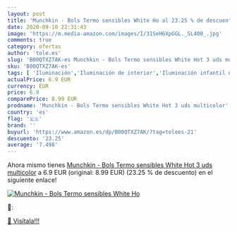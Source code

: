 ```yaml
---
layout: post
title: 'Munchkin - Bols Termo sensibles White Ho al 23.25 % de descuento'
date: 2020-09-10 22:31:43
image: 'https://m.media-amazon.com/images/I/31SeH6XpGGL._SL400_.jpg'
comments: true
category: ofertas
author: 'tole.es'
slug: 'B00QTXZ7AK-es Munchkin - Bols Termo sensibles White Hot 3 uds multicolor'
sku: 'B00QTXZ7AK-es'
tags: [ 'Iluminación','Iluminación de interior','Iluminación infantil nocturna','Lámparas e iluminación infantil','munchkin', ]
actualPrice: 6.9 EUR
currency: EUR
price: 6.9
comparePrice: 8.99 EUR
prodname: 'Munchkin - Bols Termo sensibles White Hot 3 uds multicolor'
country: 'es'
flag: '🇪🇸'
brand: ''
buyurl: 'https://www.amazon.es/dp/B00QTXZ7AK/?tag=tolees-21'
descuento: '23.25'
average: '7.498'
---
```


Ahora mismo tienes [Munchkin - Bols Termo sensibles White Hot 3 uds multicolor](https://www.amazon.es/dp/B00QTXZ7AK/?tag=tolees-21) a 6.9 EUR (original: 8.99 EUR) (23.25 %  de descuento) en el siguiente enlace!

[![Munchkin - Bols Termo sensibles White Ho](https://m.media-amazon.com/images/I/31SeH6XpGGL._SL400_.jpg)](https://www.amazon.es/dp/B00QTXZ7AK/?tag=tolees-21)

🔎:


[🛒 Visítala!!!](https://www.amazon.es/dp/B00QTXZ7AK/?tag=tolees-21)
